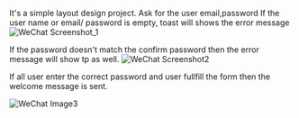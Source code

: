 It's a simple layout design project. 
Ask for the user email,password 
If the user name or email/ password is empty, toast will shows the error message
![WeChat Screenshot_1](https://user-images.githubusercontent.com/70305543/93956463-48c6f280-fd20-11ea-9a44-cfebd5c23c07.png)

If the password doesn't match the confirm password then the error message will show tp as well.
![WeChat Screenshot2](https://user-images.githubusercontent.com/70305543/93956518-672cee00-fd20-11ea-9d34-1fbdfc30cd87.png)

If all user enter the correct password and user fullfill the form then the welcome message is sent.

![WeChat Image3](https://user-images.githubusercontent.com/70305543/93956541-6f852900-fd20-11ea-9954-35401bba1abb.png)
